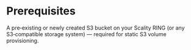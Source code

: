# Prerequisites

A pre‑existing or newly created S3 bucket on your Scality RING (or any S3‑compatible storage system) — required for static S3 volume provisioning.

